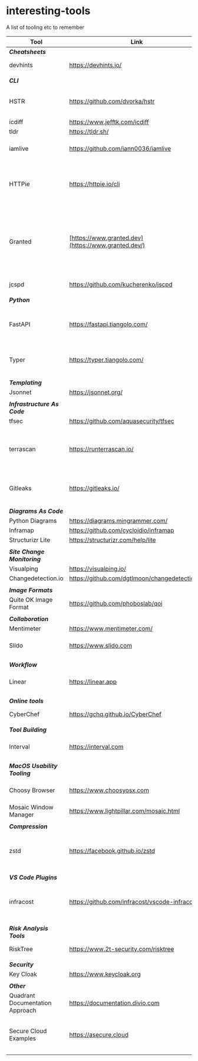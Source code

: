 # interesting-tools

A list of tooling etc to remember



| Tool       | Link | Description |
| -----------| ---- | ----------- |
| ***Cheatsheets*** |
| devhints | https://devhints.io/ | a modest collection of cheatsheets |
| | | |
| ***CLI*** |
| HSTR | https://github.com/dvorka/hstr | Easily view, navigate and search your command history |
| icdiff | https://www.jefftk.com/icdiff | Improved diff tool|
| tldr | https://tldr.sh/ | Better man pages |
| iamlive | https://github.com/iann0036/iamlive | AWS IAM Policy Generator/Describer for AWS CLI calls |
| HTTPie | https://httpie.io/cli | A simple yet powerful command-line HTTP and API testing client for the API era |
| Granted | [https://www.granted.dev](https://www.granted.dev/) | A CLI application which provides the world’s best developer UX for finding and accessing cloud roles to multiple cloud accounts, fast! |
| jcspd | https://github.com/kucherenko/jscpd | Copy/Paste Detector |
| | | |
| ***Python*** |
| FastAPI | https://fastapi.tiangolo.com/ | FastAPI framework, high performance, easy to learn, fast to code, ready for production |
| Typer | https://typer.tiangolo.com/ | Typer, build great CLIs. Easy to code. Based on Python type hints |
| | | |
| ***Templating*** |
| Jsonnet | https://jsonnet.org/ |
| | | |
| ***Infrastructure As Code*** |
| tfsec | https://github.com/aquasecurity/tfsec |
| terrascan | https://runterrascan.io/ | Detect compliance and security violations across IaC to mitigate risk before provisioning cloud infrastructure |
| Gitleaks | https://gitleaks.io/ | Open-source secret scanner for git repositories, files, and directories |
| | | |
| ***Diagrams As Code*** |
| Python Diagrams | https://diagrams.mingrammer.com/ | |
| Inframap | https://github.com/cycloidio/inframap | |
| Structurizr Lite | https://structurizr.com/help/lite | |
| | | |
| ***Site Change Monitoring*** |
| Visualping | https://visualping.io/ | |
| Changedetection.io | https://github.com/dgtlmoon/changedetection.io | |
| | | |
| ***Image Formats*** |
| Quite OK Image Format | https://github.com/phoboslab/qoi | |
| | | |
| ***Collaboration*** |
| Mentimeter | https://www.mentimeter.com/ | |
| Slido | https://www.slido.com | The easiest way to make your meetings interactive |
| | | |
| ***Workflow*** |
| Linear | https://linear.app | Streamline issues, sprints, and product roadmaps |
| | | |
| ***Online tools*** |
| CyberChef | https://gchq.github.io/CyberChef | Digital swiss army knife |
| | | |
| ***Tool Building*** |
| Interval | https://interval.com | Build internal tools with just backend code |
| | | |
| ***MacOS Usability Tooling*** |
| Choosy Browser | https://www.choosyosx.com | Choosy opens every link in the right browser |
| Mosaic Window Manager | https://www.lightpillar.com/mosaic.html | MacOS Window manager |
| | | |
| ***Compression*** |
| zstd | https://facebook.github.io/zstd | Zstandard is a fast compression algorithm, providing high compression ratios |
| | | |
| ***VS Code Plugins*** |
| infracost | https://github.com/infracost/vscode-infracost | VS Code extension shows you cost estimates for Terraform right in your editor |
| | | |
| ***Risk Analysis Tools*** |
| RiskTree | https://www.2t-security.com/risktree | all-in-one risk analysis platform |
| | | |
| ***Security*** |
| Key Cloak | https://www.keycloak.org | Open Source IAM |
| | | |
| ***Other*** |
| Quadrant Documentation Approach | https://documentation.divio.com | Documentation System |
| Secure Cloud Examples | https://asecure.cloud | removes all the heavy lifting from building and operating secure cloud environments |
